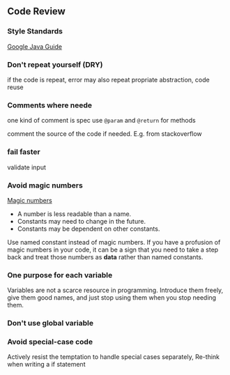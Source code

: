 ## Code Review

### Style Standards
[Google Java Guide](https://google.github.io/styleguide/javaguide.html)

### Don't repeat yourself (DRY)
if the code is repeat, error may also repeat
propriate abstraction, code reuse

### Comments where neede
one kind of comment is spec
use `@param` and `@return` for methods

comment the source of the code if needed. E.g. from stackoverflow

### fail faster
validate input

### Avoid magic numbers
[Magic numbers](https://en.wikipedia.org/wiki/Magic_number_(programming))
- A number is less readable than a name.
- Constants may need to change in the future.
- Constants may be dependent on other constants.

Use named constant instead of magic numbers.
If you have a profusion of magic numbers in your code, it can be a sign that you need to take a step back and treat those numbers as **data** rather than named constants.

### One purpose for each variable
Variables are not a scarce resource in programming. Introduce them freely, give them good names, and just stop using them when you stop needing them.

### Don't use global variable

### Avoid special-case code
Actively resist the temptation to handle special cases separately,
Re-think when writing a if statement